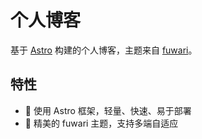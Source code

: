 # 个人博客

基于 [Astro](https://astro.build/) 构建的个人博客，主题来自 [fuwari](https://github.com/saicaca/fuwari)。

## 特性

- 🚀 使用 Astro 框架，轻量、快速、易于部署
- 🎨 精美的 fuwari 主题，支持多端自适应
